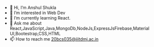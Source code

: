 - 👋 Hi, I’m Anshul Shukla
- 👀 I’m interested in Web Dev
- 🌱 I’m currently learning React.
- :speech_balloon: Ask me about React,JavaScript,Java,MongoDb,NodeJs,ExpressJsFirebase,Material UI,Bootestrap,CSS,HTML
- 📫 How to reach me 20bcs035@iiitdmj.ac.in

<!---
Anshul-Shukla22/Anshul-Shukla22 is a ✨ special ✨ repository because its `README.md` (this file) appears on your GitHub profile.
You can click the Preview link to take a look at your changes.
--->
